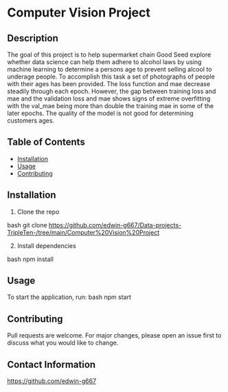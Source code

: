# Computer Vision Project

## Description
The goal of this project is to help supermarket chain Good Seed explore whether data science can help them adhere to alcohol laws by using machine learning to determine a persons age to prevent selling alcool to underage people. To accomplish this task a set of photographs of people with their ages has been provided. The loss function and mae decrease steadily through each epoch. However, the gap between training loss and mae and the validation loss and mae shows signs of extreme overfitting with the val_mae being more than double the training mae in some of the later epochs. The quality of the model is not good for determining customers ages.
## Table of Contents
- [Installation](#installation)
- [Usage](#usage)
- [Contributing](#contributing)

## Installation
1. Clone the repo
   
bash
   git clone https://github.com/edwin-g667/Data-projects-TripleTen-/tree/main/Computer%20Vision%20Project
   
2. Install dependencies
   
bash
   npm install
   
## Usage
To start the application, run:
bash
npm start

## Contributing
Pull requests are welcome. For major changes, please open an issue first to discuss what you would like to change.

## Contact Information
https://github.com/edwin-g667
